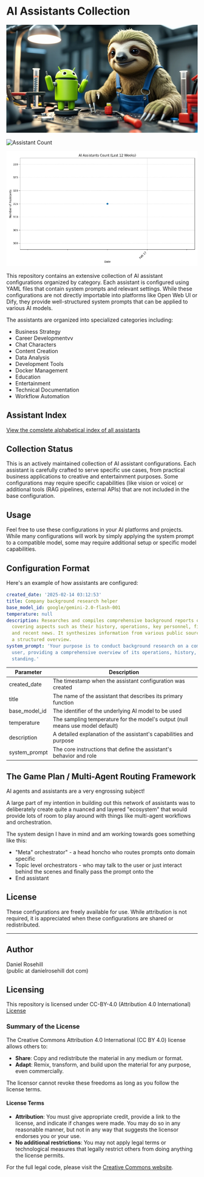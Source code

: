 # AI Assistants Collection

![alt text](images/banner.webp)

![Assistant Count](https://img.shields.io/badge/Assistants-315-blue)

![Assistants Over Time](images/assistants_chart.png)

This repository contains an extensive collection of AI assistant configurations organized by category. Each assistant is configured using YAML files that contain system prompts and relevant settings. While these configurations are not directly importable into platforms like Open Web UI or Dify, they provide well-structured system prompts that can be applied to various AI models.

The assistants are organized into specialized categories including:

- Business Strategy
- Career Developmentvv
- Chat Characters
- Content Creation
- Data Analysis
- Development Tools
- Docker Management
- Education
- Entertainment
- Technical Documentation
- Workflow Automation
 
## Assistant Index

[View the complete alphabetical index of all assistants](index.md)

## Collection Status

This is an actively maintained collection of AI assistant configurations. Each assistant is carefully crafted to serve specific use cases, from practical business applications to creative and entertainment purposes. Some configurations may require specific capabilities (like vision or voice) or additional tools (RAG pipelines, external APIs) that are not included in the base configuration.

## Usage

Feel free to use these configurations in your AI platforms and projects. While many configurations will work by simply applying the system prompt to a compatible model, some may require additional setup or specific model capabilities.

## Configuration Format

Here's an example of how assistants are configured:

```yaml
created_date: '2025-02-14 03:12:53'
title: Company background research helper
base_model_id: google/gemini-2.0-flash-001
temperature: null
description: Researches and compiles comprehensive background reports on companies,
  covering aspects such as their history, operations, key personnel, financial performance,
  and recent news. It synthesizes information from various public sources to provide
  a structured overview.
system_prompt: 'Your purpose is to conduct background research on a company for the
  user, providing a comprehensive overview of its operations, history, and current
  standing.'
```

| Parameter | Description |
|-----------|-------------|
| created_date | The timestamp when the assistant configuration was created |
| title | The name of the assistant that describes its primary function |
| base_model_id | The identifier of the underlying AI model to be used |
| temperature | The sampling temperature for the model's output (null means use model default) |
| description | A detailed explanation of the assistant's capabilities and purpose |
| system_prompt | The core instructions that define the assistant's behavior and role |


## The Game Plan / Multi-Agent Routing Framework

AI agents and assistants are a very engrossing subject! 

A large part of my intention in building out this network of assistants was to deliberately create quite a nuanced and layered "ecosystem" that would provide lots of room to play around with things like multi-agent workflows and orchestration. 

The system design I have in mind and am working towards goes something like this:

- "Meta" orchestrator" - a head honcho who routes prompts onto domain specific 
-  Topic level orchestrators - who may talk to the user or just interact behind the scenes and finally pass the prompt onto the  
-  End assistant 

## License

These configurations are freely available for use. While attribution is not required, it is appreciated when these configurations are shared or redistributed.

 ---


## Author

Daniel Rosehill  
(public at danielrosehill dot com)

## Licensing

This repository is licensed under CC-BY-4.0 (Attribution 4.0 International) 
[License](https://creativecommons.org/licenses/by/4.0/)

### Summary of the License
The Creative Commons Attribution 4.0 International (CC BY 4.0) license allows others to:
- **Share**: Copy and redistribute the material in any medium or format.
- **Adapt**: Remix, transform, and build upon the material for any purpose, even commercially.

The licensor cannot revoke these freedoms as long as you follow the license terms.

#### License Terms
- **Attribution**: You must give appropriate credit, provide a link to the license, and indicate if changes were made. You may do so in any reasonable manner, but not in any way that suggests the licensor endorses you or your use.
- **No additional restrictions**: You may not apply legal terms or technological measures that legally restrict others from doing anything the license permits.

For the full legal code, please visit the [Creative Commons website](https://creativecommons.org/licenses/by/4.0/legalcode).